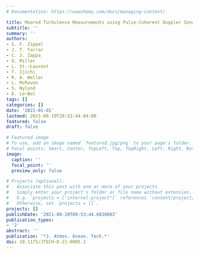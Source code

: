 ```yaml
---
# Documentation: https://wowchemy.com/docs/managing-content/

title: Moored Turbulence Measurements using Pulse-Coherent Doppler Sonar
subtitle: ''
summary: ''
authors:
- S. F. Zippel
- J. T. Farrar
- C. J. Zappa
- U. Miller
- L. St.~Laurent
- T. Ijichi
- R. A. Weller
- L. McRaven
- S. Nylund
- D. Le~Bel
tags: []
categories: []
date: '2021-01-01'
lastmod: 2021-08-19T20:53:44-04:00
featured: false
draft: false

# Featured image
# To use, add an image named `featured.jpg/png` to your page's folder.
# Focal points: Smart, Center, TopLeft, Top, TopRight, Left, Right, BottomLeft, Bottom, BottomRight.
image:
  caption: ''
  focal_point: ''
  preview_only: false

# Projects (optional).
#   Associate this post with one or more of your projects.
#   Simply enter your project's folder or file name without extension.
#   E.g. `projects = ["internal-project"]` references `content/project/deep-learning/index.md`.
#   Otherwise, set `projects = []`.
projects: []
publishDate: '2021-08-20T00:53:44.683080Z'
publication_types:
- '2'
abstract: ''
publication: '*J. Atmos. Ocean. Tech.*'
doi: 10.1175/JTECH-D-21-0005.1
---
```

